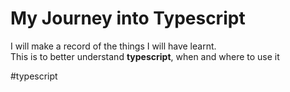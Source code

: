# My Journey into Typescript

I will make a record of the things I will have learnt.  
This is to better understand **typescript**, when and where to use it

#typescript
